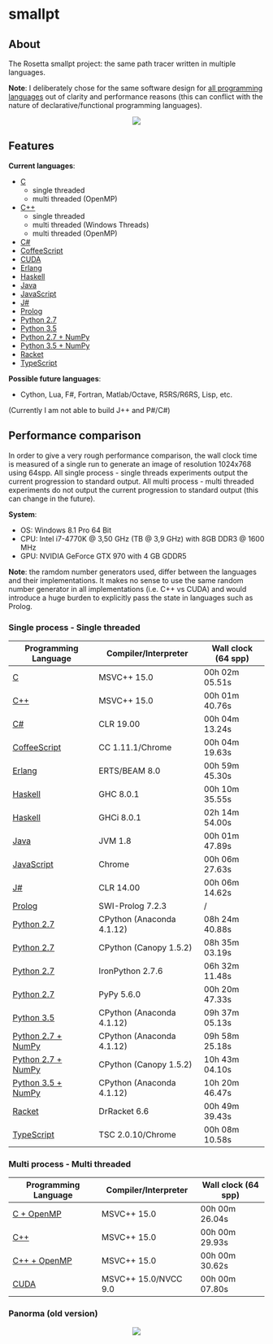 # smallpt

## About
The Rosetta smallpt project: the same path tracer written in multiple languages.

**Note**: I deliberately chose for the same software design for [all programming languages](https://github.com/matt77hias/smallpt) out of clarity and performance reasons (this can conflict with the nature of declarative/functional programming languages).

<p align="center"><img src="res/image.png" ></p>

## Features
**Current languages**:

* [C](https://github.com/matt77hias/c-smallpt)
  * single threaded
  * multi threaded (OpenMP)
* [C++](https://github.com/matt77hias/cpp-smallpt)
  * single threaded
  * multi threaded (Windows Threads)
  * multi threaded (OpenMP)
* [C#](https://github.com/matt77hias/cs-smallpt)
* [CoffeeScript](https://github.com/matt77hias/coffee-smallpt)
* [CUDA](https://github.com/matt77hias/cu-smallpt)
* [Erlang](https://github.com/matt77hias/erl-smallpt)
* [Haskell](https://github.com/matt77hias/hs-smallpt)
* [Java](https://github.com/matt77hias/java-smallpt)
* [JavaScript](https://github.com/matt77hias/js-smallpt)
* [J#](https://github.com/matt77hias/jsl-smallpt)
* [Prolog](https://github.com/matt77hias/pl-smallpt)
* [Python 2.7](https://github.com/matt77hias/py-smallpt)
* [Python 3.5](https://github.com/matt77hias/py-smallpt)
* [Python 2.7 + NumPy](https://github.com/matt77hias/numpy-smallpt)
* [Python 3.5 + NumPy](https://github.com/matt77hias/numpy-smallpt)
* [Racket](https://github.com/matt77hias/rkt-smallpt)
* [TypeScript](https://github.com/matt77hias/ts-smallpt)

**Possible future languages**:
* Cython, Lua, F#, Fortran, Matlab/Octave, R5RS/R6RS, Lisp, etc.

(Currently I am not able to build J++ and P#/C#)

## Performance comparison
In order to give a very rough performance comparison, the wall clock time is measured of a single run to generate an image of resolution 1024x768 using 64spp. All single process - single threads experiments output the current progression to standard output. All multi process - multi threaded experiments do not output the current progression to standard output (this can change in the future).

**System**:
* OS: Windows 8.1 Pro 64 Bit
* CPU: Intel i7-4770K @ 3,50 GHz (TB @ 3,9 GHz) with 8GB DDR3 @ 1600 MHz
* GPU: NVIDIA GeForce GTX 970 with 4 GB GDDR5

**Note**: the ramdom number generators used, differ between the languages and their implementations. It makes no sense to use the same random number generator in all implementations (i.e. C++ vs CUDA) and would introduce a huge burden to explicitly pass the state in languages such as Prolog.

### Single process - Single threaded

| Programming Language                                                | Compiler/Interpreter         | Wall clock (64 spp) |
|---------------------------------------------------------------------|------------------------------|---------------------|
| [C](https://github.com/matt77hias/c-smallpt)                        | MSVC++ 15.0                  | 00h 02m 05.51s      |
| [C++](https://github.com/matt77hias/cpp-smallpt)                    | MSVC++ 15.0                  | 00h 01m 40.76s      |
| [C#](https://github.com/matt77hias/cs-smallpt)                      | CLR 19.00                    | 00h 04m 13.24s      |  
| [CoffeeScript](https://github.com/matt77hias/coffee-smallpt)        | CC 1.11.1/Chrome             | 00h 04m 19.63s      |
| [Erlang](https://github.com/matt77hias/erl-smallpt)                 | ERTS/BEAM 8.0                | 00h 59m 45.30s      |
| [Haskell](https://github.com/matt77hias/hs-smallpt)                 | GHC 8.0.1                    | 00h 10m 35.55s      |
| [Haskell](https://github.com/matt77hias/hs-smallpt)                 | GHCi 8.0.1                   | 02h 14m 54.00s      |
| [Java](https://github.com/matt77hias/java-smallpt)                  | JVM 1.8                      | 00h 01m 47.89s      |
| [JavaScript](https://github.com/matt77hias/js-smallpt)              | Chrome                       | 00h 06m 27.63s      |
| [J#](https://github.com/matt77hias/jsl-smallpt)                     | CLR 14.00                    | 00h 06m 14.62s      |
| [Prolog](https://github.com/matt77hias/pl-smallpt)                  | SWI-Prolog 7.2.3             | /                   |
| [Python 2.7](https://github.com/matt77hias/py-smallpt)              | CPython (Anaconda 4.1.12)    | 08h 24m 40.88s      |
| [Python 2.7](https://github.com/matt77hias/py-smallpt)              | CPython (Canopy 1.5.2)       | 08h 35m 03.19s      |
| [Python 2.7](https://github.com/matt77hias/py-smallpt)              | IronPython 2.7.6             | 06h 32m 11.48s      |
| [Python 2.7](https://github.com/matt77hias/py-smallpt)              | PyPy 5.6.0                   | 00h 20m 47.33s      |
| [Python 3.5](https://github.com/matt77hias/py-smallpt)              | CPython (Anaconda 4.1.12)    | 09h 37m 05.13s      |
| [Python 2.7 + NumPy](https://github.com/matt77hias/numpy-smallpt)   | CPython (Anaconda 4.1.12)    | 09h 58m 25.18s      |
| [Python 2.7 + NumPy](https://github.com/matt77hias/numpy-smallpt)   | CPython (Canopy 1.5.2)       | 10h 43m 04.10s      |
| [Python 3.5 + NumPy](https://github.com/matt77hias/numpy-smallpt)   | CPython (Anaconda 4.1.12)    | 10h 20m 46.47s      |
| [Racket](https://github.com/matt77hias/rkt-smallpt)                 | DrRacket 6.6                 | 00h 49m 39.43s      |
| [TypeScript](https://github.com/matt77hias/ts-smallpt)              | TSC 2.0.10/Chrome            | 00h 08m 10.58s      |

### Multi process - Multi threaded

| Programming Language                                                | Compiler/Interpreter         | Wall clock (64 spp) |
|---------------------------------------------------------------------|------------------------------|---------------------|
| [C + OpenMP](https://github.com/matt77hias/c-smallpt)               | MSVC++ 15.0                  | 00h 00m 26.04s      |
| [C++](https://github.com/matt77hias/cpp-smallpt)                    | MSVC++ 15.0                  | 00h 00m 29.93s      |
| [C++ + OpenMP](https://github.com/matt77hias/cpp-smallpt)           | MSVC++ 15.0                  | 00h 00m 30.62s      |
| [CUDA](https://github.com/matt77hias/cu-smallpt)                    | MSVC++ 15.0/NVCC 9.0         | 00h 00m 07.80s      |

### Panorma (old version)
<p align="center"><img src="res/Comparison%20(low%20resolution).png" ></p>
